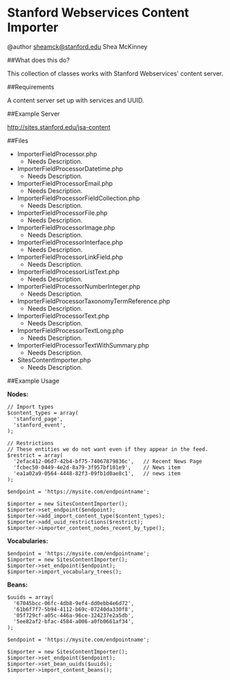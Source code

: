 # Stanford Webservices Content Importer

@author <sheamck@stanford.edu> Shea McKinney


##What does this do?

This collection of classes works with Stanford Webservices' content server.

##Requirements

A content server set up with services and UUID.

##Example Server

http://sites.stanford.edu/jsa-content

##Files

* ImporterFieldProcessor.php
	* Needs Description. 
* ImporterFieldProcessorDatetime.php
	* Needs Description.
* ImporterFieldProcessorEmail.php
	* Needs Description.
* ImporterFieldProcessorFieldCollection.php
	* Needs Description.
* ImporterFieldProcessorFile.php
	* Needs Description.
* ImporterFieldProcessorImage.php
	* Needs Description.
* ImporterFieldProcessorInterface.php
	* Needs Description.
* ImporterFieldProcessorLinkField.php
	* Needs Description.
* ImporterFieldProcessorListText.php
	* Needs Description.
* ImporterFieldProcessorNumberInteger.php
	* Needs Description.
* ImporterFieldProcessorTaxonomyTermReference.php
	* Needs Description.
* ImporterFieldProcessorText.php
	* Needs Description.
* ImporterFieldProcessorTextLong.php
	* Needs Description.
* ImporterFieldProcessorTextWithSummary.php
	* Needs Description.
* SitesContentImporter.php
	* Needs Description.

	
##Example Usage

**Nodes:**

    // Import types
    $content_types = array(
      'stanford_page',
      'stanford_event',
    );

    // Restrictions
    // These entities we do not want even if they appear in the feed.
    $restrict = array(
      '2efac412-06d7-42b4-bf75-74067879836c',   // Recent News Page
      'fcbec50-0449-4e2d-8a79-3f957bf101e9',    // News item
      'ea1a02a9-0564-4448-82f3-09fb1d0ae8c1',   // news item
    );

    $endpoint = 'https://mysite.com/endpointname'; 

    $importer = new SitesContentImporter();
    $importer->set_endpoint($endpoint);
    $importer->add_import_content_type($content_types);
    $importer->add_uuid_restrictions($restrict);
    $importer->importer_content_nodes_recent_by_type();
    
**Vocabularies:**
   
    $endpoint = 'https://mysite.com/endpointname'; 
    $importer = new SitesContentImporter();
    $importer->set_endpoint($endpoint);
    $importer->import_vocabulary_trees();
    
**Beans:**

    $uuids = array(
      '67045bcc-06fc-4db8-9ef4-dd0ebb4e6d72',
      '61b6f7f7-5b94-4112-b69c-07240da330f8',
      '05f729cf-a05c-446a-96ce-324237e2a5db',
      '5ee82af2-bfac-4584-a006-a0fb0661af34',
    );

    $endpoint = 'https://mysite.com/endpointname'; 

    $importer = new SitesContentImporter();
    $importer->set_endpoint($endpoint);
    $importer->set_bean_uuids($uuids);
    $importer->import_content_beans();